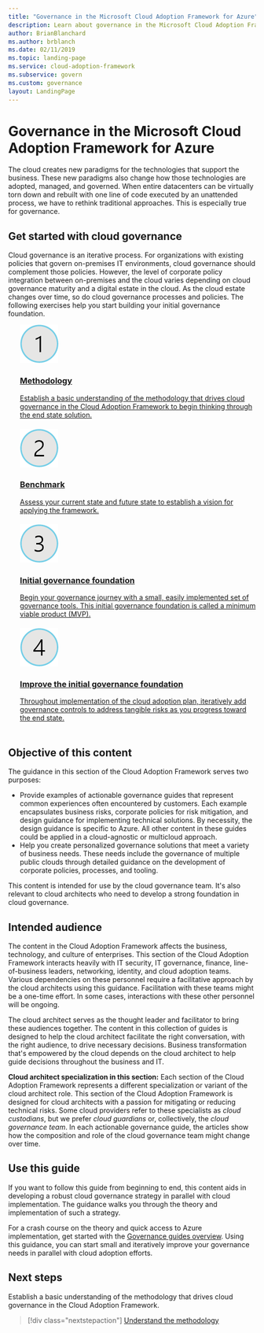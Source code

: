 ```yaml
---
title: "Governance in the Microsoft Cloud Adoption Framework for Azure"
description: Learn about governance in the Microsoft Cloud Adoption Framework for Azure.
author: BrianBlanchard
ms.author: brblanch
ms.date: 02/11/2019
ms.topic: landing-page
ms.service: cloud-adoption-framework
ms.subservice: govern
ms.custom: governance
layout: LandingPage
---
```


# Governance in the Microsoft Cloud Adoption Framework for Azure

The cloud creates new paradigms for the technologies that support the business. These new paradigms also change how those technologies are adopted, managed, and governed. When entire datacenters can be virtually torn down and rebuilt with one line of code executed by an unattended process, we have to rethink traditional approaches. This is especially true for governance.

## Get started with cloud governance

Cloud governance is an iterative process. For organizations with existing policies that govern on-premises IT environments, cloud governance should complement those policies. However, the level of corporate policy integration between on-premises and the cloud varies depending on cloud governance maturity and a digital estate in the cloud. As the cloud estate changes over time, so do cloud governance processes and policies. The following exercises help you start building your initial governance foundation.

<!-- markdownlint-disable MD033 -->

<ul class="panelContent cardsF">
    <li style="display: flex; flex-direction: column;">
        <a href="./methodology.md">
            <div class="cardSize">
                <div class="cardPadding" style="padding-bottom:10px;">
                    <div class="card" style="padding-bottom:10px;">
                        <div class="cardImageOuter">
                            <div class="cardImage">
                                <img alt="" src="../_images/icons/1.png" data-linktype="external">
                            </div>
                        </div>
                        <div class="cardText" style="padding-left:0px;">
                            <h3>Methodology</h3>
                            Establish a basic understanding of the methodology that drives cloud governance in the Cloud Adoption Framework to begin thinking through the end state solution.
                        </div>
                    </div>
                </div>
            </div>
        </a>
    </li>
    <li style="display: flex; flex-direction: column;">
        <a href="./benchmark.md">
            <div class="cardSize">
                <div class="cardPadding" style="padding-bottom:10px;">
                    <div class="card" style="padding-bottom:10px;">
                        <div class="cardImageOuter">
                            <div class="cardImage">
                                <img alt="" src="../_images/icons/2.png" data-linktype="external">
                            </div>
                        </div>
                        <div class="cardText" style="padding-left:0px;">
                            <h3>Benchmark</h3>
                            Assess your current state and future state to establish a vision for applying the framework.
                        </div>
                    </div>
                </div>
            </div>
        </a>
    </li>
    <li style="display: flex; flex-direction: column;">
        <a href="./getting-started.md">
            <div class="cardSize">
                <div class="cardPadding" style="padding-bottom:10px;">
                    <div class="card" style="padding-bottom:10px;">
                        <div class="cardImageOuter">
                            <div class="cardImage">
                                <img alt="" src="../_images/icons/3.png" data-linktype="external">
                            </div>
                        </div>
                        <div class="cardText" style="padding-left:0px;">
                            <h3>Initial governance foundation</h3>
                            Begin your governance journey with a small, easily implemented set of governance tools. This initial governance foundation is called a minimum viable product (MVP).
                        </div>
                    </div>
                </div>
            </div>
        </a>
    </li>
    <li style="display: flex; flex-direction: column;">
        <a href="./best-practices.md">
            <div class="cardSize">
                <div class="cardPadding" style="padding-bottom:10px;">
                    <div class="card" style="padding-bottom:10px;">
                        <div class="cardImageOuter">
                            <div class="cardImage">
                                <img alt="" src="../_images/icons/4.png" data-linktype="external">
                            </div>
                        </div>
                        <div class="cardText" style="padding-left:0px;">
                            <h3>Improve the initial governance foundation</h3>
                            Throughout implementation of the cloud adoption plan, iteratively add governance controls to address tangible risks as you progress toward the end state.
                        </div>
                    </div>
                </div>
            </div>
        </a>
    </li>
</ul>

<!-- markdownlint-enable MD033 -->

## Objective of this content

The guidance in this section of the Cloud Adoption Framework serves two purposes:

- Provide examples of actionable governance guides that represent common experiences often encountered by customers. Each example encapsulates business risks, corporate policies for risk mitigation, and design guidance for implementing technical solutions. By necessity, the design guidance is specific to Azure. All other content in these guides could be applied in a cloud-agnostic or multicloud approach.
- Help you create personalized governance solutions that meet a variety of business needs. These needs include the governance of multiple public clouds through detailed guidance on the development of corporate policies, processes, and tooling.

This content is intended for use by the cloud governance team. It's also relevant to cloud architects who need to develop a strong foundation in cloud governance.

## Intended audience

The content in the Cloud Adoption Framework affects the business, technology, and culture of enterprises. This section of the Cloud Adoption Framework interacts heavily with IT security, IT governance, finance, line-of-business leaders, networking, identity, and cloud adoption teams. Various dependencies on these personnel require a facilitative approach by the cloud architects using this guidance. Facilitation with these teams might be a one-time effort. In some cases, interactions with these other personnel will be ongoing.

The cloud architect serves as the thought leader and facilitator to bring these audiences together. The content in this collection of guides is designed to help the cloud architect facilitate the right conversation, with the right audience, to drive necessary decisions. Business transformation that's empowered by the cloud depends on the cloud architect to help guide decisions throughout the business and IT.

**Cloud architect specialization in this section:** Each section of the Cloud Adoption Framework represents a different specialization or variant of the cloud architect role. This section of the Cloud Adoption Framework is designed for cloud architects with a passion for mitigating or reducing technical risks. Some cloud providers refer to these specialists as *cloud custodians*, but we prefer *cloud guardians* or, collectively, the *cloud governance team*. In each actionable governance guide, the articles show how the composition and role of the cloud governance team might change over time.

## Use this guide

If you want to follow this guide from beginning to end, this content aids in developing a robust cloud governance strategy in parallel with cloud implementation. The guidance walks you through the theory and implementation of such a strategy.

For a crash course on the theory and quick access to Azure implementation, get started with the [Governance guides overview](./journeys/index.md). Using this guidance, you can start small and iteratively improve your governance needs in parallel with cloud adoption efforts.

## Next steps

Establish a basic understanding of the methodology that drives cloud governance in the Cloud Adoption Framework.

> [!div class="nextstepaction"]
> [Understand the methodology](./methodology.md)
